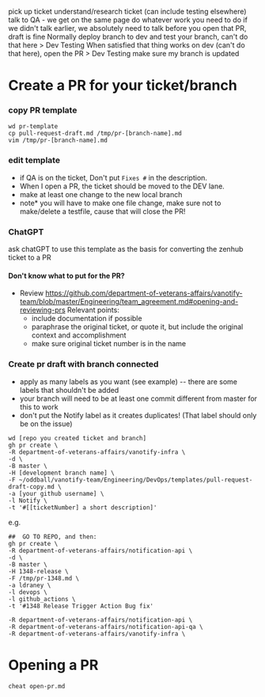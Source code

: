 pick up ticket
understand/research ticket (can include testing elsewhere)
talk to QA - we get on the same page
do whatever work you need to do
if we didn't talk earlier, we absolutely need to talk before you open that PR, draft is fine
Normally deploy branch to dev and test your branch, can't do that here > Dev Testing
When satisfied that thing works on dev (can't do that here), open the PR > Dev Testing
make sure my branch is updated



# Create a PR for your ticket/branch
###  copy PR template
<!--- GUI option: ** If its not a ticket and just a quick PR, then make a branch, make changes, the go to https://github.com/department-of-veterans-affairs/notification-api/branches-->
```
wd pr-template   
cp pull-request-draft.md /tmp/pr-[branch-name].md 
vim /tmp/pr-[branch-name].md
```
### edit template
- if QA is on the ticket, Don't put `Fixes #` in the description.  
- When I open a PR, the ticket should be moved to the DEV lane.
- make at least one change to the new local branch
- note* you will have to make one file change, make sure not to make/delete a testfile, cause that will close the PR!

### ChatGPT
ask chatGPT to use this template as the basis for converting the zenhub ticket to a PR

#### Don't know what to put for the PR? 
- Review https://github.com/department-of-veterans-affairs/vanotify-team/blob/master/Engineering/team_agreement.md#opening-and-reviewing-prs
  Relevant points:
  * include documentation if possible
  * paraphrase the original ticket, or quote it, but include the original context and accomplishment
  * make sure original ticket number is in the name

### Create pr draft with branch connected 
- apply as many labels as you want (see example) -- there are some labels that shouldn't be added
- your branch will need to be at least one commit different from master for this to work
- don't put the Notify label as it creates duplicates!  (That label should only be on the issue)
```
wd [repo you created ticket and branch]
gh pr create \
-R department-of-veterans-affairs/vanotify-infra \
-d \
-B master \
-H [development branch name] \
-F ~/oddball/vanotify-team/Engineering/DevOps/templates/pull-request-draft-copy.md \
-a [your github username] \
-l Notify \
-t '#[[ticketNumber] a short description]'
```
e.g.
```
##  GO TO REPO, and then:
gh pr create \
-R department-of-veterans-affairs/notification-api \
-d \
-B master \
-H 1348-release \
-F /tmp/pr-1348.md \
-a ldraney \
-l devops \
-l github_actions \
-t '#1348 Release Trigger Action Bug fix'

-R department-of-veterans-affairs/notification-api \
-R department-of-veterans-affairs/notification-api-qa \
-R department-of-veterans-affairs/vanotify-infra \
```




# Opening a PR
```
cheat open-pr.md
```
